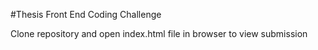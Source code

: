 #Thesis Front End Coding Challenge

Clone repository and open index.html file in browser to view submission
